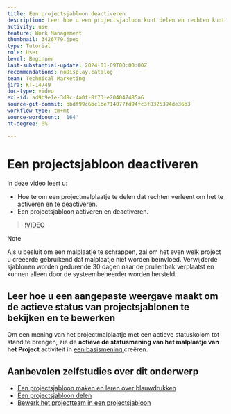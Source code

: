 ```yaml
---
title: Een projectsjabloon deactiveren
description: Leer hoe u een projectsjabloon kunt delen en rechten kunt toekennen om het te activeren en deactiveren, en hoe u een projectsjabloon kunt activeren en deactiveren.
activity: use
feature: Work Management
thumbnail: 3426779.jpeg
type: Tutorial
role: User
level: Beginner
last-substantial-update: 2024-01-09T00:00:00Z
recommendations: noDisplay,catalog
team: Technical Marketing
jira: KT-14749
doc-type: video
exl-id: ad9b9e1e-3d8c-4a0f-8f73-e204047485a6
source-git-commit: bbdf99c6bc1be714077fd94fc3f8325394de36b3
workflow-type: tm+mt
source-wordcount: '164'
ht-degree: 0%

---
```


# Een projectsjabloon deactiveren

In deze video leert u:

* Hoe te om een projectmalplaatje te delen dat rechten verleent om het te activeren en te deactiveren.
* Een projectsjabloon activeren en deactiveren.

>[!VIDEO](https://video.tv.adobe.com/v/3426779/?quality=12&learn=on&enablevpops=1)

>[!NOTE]
>
>Als u besluit om een malplaatje te schrappen, zal om het even welk project u creeerde gebruikend dat malplaatje niet worden beïnvloed. Verwijderde sjablonen worden gedurende 30 dagen naar de prullenbak verplaatst en kunnen alleen door de systeembeheerder worden hersteld.



## Leer hoe u een aangepaste weergave maakt om de actieve status van projectsjablonen te bekijken en te bewerken

Om een mening van het projectmalplaatje met een actieve statuskolom tot stand te brengen, zie de **actieve de statusmening van het malplaatje van het Project** activiteit in [ een basismening ](https://experienceleague.adobe.com/en/docs/workfront-learn/tutorials-workfront/reporting/basic-reporting/create-a-basic-view#activity-4-create-a-project-template-active-status-view) creëren.

## Aanbevolen zelfstudies over dit onderwerp

* [Een projectsjabloon maken en leren over blauwdrukken](/help/manage-work/create-and-manage-project-templates/create-a-project-template.md)
* [Een projectsjabloon delen](/help/manage-work/create-and-manage-project-templates/share-a-project-template.md)
* [Bewerk het projectteam in een projectsjabloon](/help/manage-work/create-and-manage-project-templates/edit-the-project-team-in-a-project-template.md)
